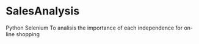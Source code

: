 # SalesAnalysis
Python Selenium
To analisis the importance of each independence for on-line shopping 
